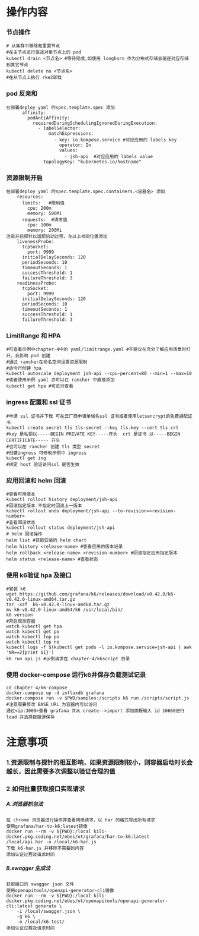 # 操作内容
### 节点操作
    # 从集群中移除和重置节点
    #在主节点进行驱逐对象节点上的 pod
    kubectl drain <节点名> #等待完成,如使用 longhorn 作为分布式存储会驱逐对应存储到其它节点
    kubectl delete no <节点名>
    #在从节点上执行 rke2卸载
    
### pod 反亲和
    在部署deploy yaml 的spec.template.spec 添加
          affinity:
            podAntiAffinity:
              requiredDuringSchedulingIgnoredDuringExecution:
                - labelSelector:
                    matchExpressions:
                      - key: io.kompose.service #对应应用的 labels key
                        operator: In
                        values:
                          - jsh-api  #对应应用的 labels value
                  topologyKey: "kubernetes.io/hostname"
### 资源限制开启
    在部署deploy yaml 的spec.template.spec.containers.<容器名> 添加  
        resources:
          limits:   #限制值
            cpu: 200m
            memory: 500Mi
          requests:  #请求值
            cpu: 100m
            memory: 200Mi
    注意开启探针以适配启动过程，与以上相同位置添加
        livenessProbe:
          tcpSocket:
            port: 9999
          initialDelaySeconds: 120
          periodSeconds: 10
          timeoutSeconds: 1
          successThreshold: 1
          failureThreshold: 3
        readinessProbe:
          tcpSocket:
            port: 9999
          initialDelaySeconds: 120
          periodSeconds: 10
          timeoutSeconds: 1
          successThreshold: 1
          failureThreshold: 3
### LimitRange 和 HPA
    #可查看示例中chapter-4中的 yaml/limitrange.yaml #不建议在充分了解应用场景时打开，会影响 pod 创建
    #通过 rancher在命名空间设置资源限制
    #命令行创建 hpa
    kubectl autoscale deployment jsh-api --cpu-percent=80 --min=1 --max=10
    #或者使用示例 yaml 亦可以在 rancher 中直接添加
    kubectl get hpa #可进行查看
    
### ingress 配置和 ssl 证书
    #申请 ssl 证书并下载 可在云厂商申请单域名ssl 证书或者使用letsencrypt的免费通配证书
    kubectl create secret tls tls-secret --key tls.key --cert tls.crt  #key 是私钥以-----BEGIN PRIVATE KEY-----开头  crt 是证书 以-----BEGIN CERTIFICATE----- 开头
    #也可以在 rancher 创建 tls 类型 secret
    #创建ingress 可修改示例中 ingress
    kubectl get ing
    #绑定 host 验证访问ssl 是否生效
### 应用回滚和 helm 回滚
    #查看可用版本
    kubectl rollout history deployment/jsh-api
    #回滚指定版本 不指定时回滚上一版本
    kubectl rollout undo deployment/jsh-api --to-revision=<revision-number>
    #查看回滚状态
    kubectl rollout status deployment/jsh-api 
    # helm 回滚操作
    helm list #获取安装的 helm chart
    helm history <release-name> #查看应用的版本记录
    helm rollback <release-name> <revision-number> #回滚指定应用指定版本
    helm status <release-name> #查看状态
### 使用 k6验证 hpa 及接口
    #安装 k6
    wget https://github.com/grafana/k6/releases/download/v0.42.0/k6-v0.42.0-linux-amd64.tar.gz
    tar -xzf  k6-v0.42.0-linux-amd64.tar.gz
    mv k6-v0.42.0-linux-amd64/k6 /usr/local/bin/
    k6 version
    #开启观测容器
    watch kubectl get hpa
    watch kubectl get po
    watch kubectl top po
    watch kubectl top no
    kubectl logs -f $(kubectl get pods -l io.kompose.service=jsh-api | awk 'NR==2{print $1}')
    k6 run api.js #示例请求在 chapter-4/k6script 目录
### 使用 docker-compose 运行k6并保存负载测试记录
    cd chapter-4/k6-compose
    docker-compose up -d influxdb grafana
    docker-compose run -v $PWD/samples:/scripts k6 run /scripts/script.js #注意需要修改 BASE_URL 为容器内可以访问
    通过<ip:3000>查看 grafana 并从 create-->import 添加面板输入 id 10660进行 load 并选择数据源保存
    
# 注意事项
### 1.资源限制与探针的相互影响，如果资源限制较小，则容器启动时长会越长，因此需要多次调整以验证合理的值
### 2.如何批量获取接口实现请求
##### A.浏览器抓包法
    在 chrome 浏览器进行操作并查看网络请求，以 har 的格式导出所有请求
    使用grafana/har-to-k6:latest镜像
    docker run --rm -v ${PWD}:/local kili-docker.pkg.coding.net/ebes/ot/grafana/har-to-k6:latest   /local/api.har -o /local/k6-har.js
    下载 k6-har.js 并移除不需要的内容
    添加认证过程及请求时间
##### B.swagger 生成法
    获取接口的 swagger json 文件
    使用openapitools/openapi-generator-cli镜像
    docker run --rm -v ${PWD}:/local kili-docker.pkg.coding.net/ebes/ot/openapitools/openapi-generator-cli:latest generate \
        -i /local/swagger.json \
        -g k6 \
        -o /local/k6-test/
    添加认证过程及请求时间
